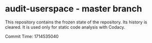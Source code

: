 # audit-userspace - master branch

This repository contains the frozen state of the repository.
Its history is cleared. It is used only for static code
analysis with Codacy.

Commit Time: 1714535040